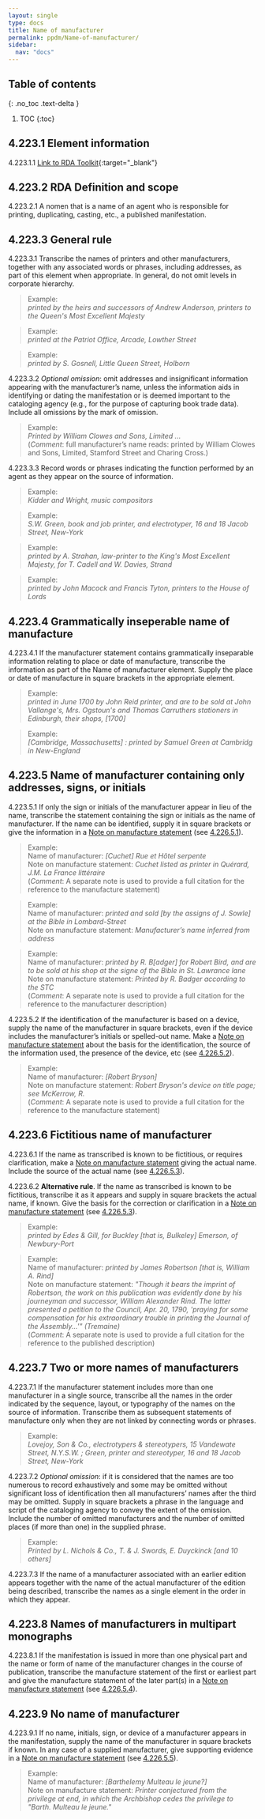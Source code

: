 ```yaml
---
layout: single
type: docs
title: Name of manufacturer
permalink: ppdm/Name-of-manufacturer/
sidebar:
  nav: "docs"
---
```


## Table of contents
{: .no_toc .text-delta }

1. TOC
{:toc}

## 4.223.1 Element information

<a name="4.223.1.1">4.223.1.1</a> [Link to RDA Toolkit](https://beta.rdatoolkit.org/Content/Index?externalId=en-US_ala-2a4d1fa1-84b7-32a4-95d3-2ea1cba8642b){:target="_blank"}

## 4.223.2 RDA Definition and scope

<a name="4.223.2.1">4.223.2.1</a> A nomen that is a name of an agent who is responsible for printing, duplicating, casting, etc., a published manifestation.

## 4.223.3 General rule

<a name="4.223.3.1">4.223.3.1</a> Transcribe the names of printers and other manufacturers,  together with any associated words or phrases, including addresses,  as part of this element when appropriate.  In general, do not omit levels in corporate hierarchy.

>Example:  
><CITE>printed by the heirs and successors of Andrew Anderson, printers to the Queen's Most Excellent Majesty</CITE>

>Example:  
><CITE>printed at the Patriot Office, Arcade, Lowther Street</CITE>

>Example:  
><CITE>printed by S. Gosnell, Little Queen Street, Holborn</CITE>

<a name="4.223.3.2">4.223.3.2</a> *Optional omission*: omit addresses and insignificant information appearing with the manufacturer’s name, unless the information aids in identifying or dating the manifestation or is deemed important to the cataloging agency (e.g., for the purpose of capturing book trade data). Include all omissions by the mark of omission.

>Example:  
><CITE>Printed by William Clowes and Sons, Limited ...</CITE>  
>(*Comment*: full manufacturer’s name reads: printed by William Clowes and Sons, Limited, Stamford Street and Charing Cross.)

<a name="4.223.3.3">4.223.3.3</a> Record words or phrases indicating the function performed by an agent as they appear on the source of information.

>Example:  
><CITE>Kidder and Wright, music compositors</CITE>

>Example:  
><CITE>S.W. Green, book and job printer, and electrotyper, 16 and 18 Jacob Street, New-York</CITE>

>Example:  
><CITE>printed by A. Strahan, law-printer to the King's Most Excellent Majesty, for T. Cadell and W. Davies, Strand</CITE>

>Example:  
><CITE>printed by John Macock and Francis Tyton, printers to the House of Lords</CITE>

## 4.223.4 Grammatically inseperable name of manufacture

<a name="4.223.4.1">4.223.4.1</a> If the manufacturer statement contains grammatically inseparable information relating to place or date of manufacture, transcribe the information as part of the Name of manufacturer element. Supply the place or date of manufacture in square brackets in the appropriate element.

>Example:  
><CITE>printed in June 1700 by John Reid printer, and are to be sold at John Vallange's, Mrs. Ogstoun's and Thomas Carruthers stationers in Edinburgh, their shops, [1700]</CITE>

>Example:  
><CITE>[Cambridge, Massachusetts] : printed by Samuel Green at Cambridg in New-England</CITE>

## 4.223.5 Name of manufacturer containing only addresses, signs, or initials

<a name="4.223.5.1">4.223.5.1</a> If only the sign or initials of the manufacturer appear in lieu of the name, transcribe the statement containing the sign or initials as the name of manufacturer. If the name can be identified, supply it in square brackets or give the information in a [Note on manufacture statement](/DCRMR/ppdm/Note-on-manufacture-statement/) (see [4.226.5.1](/DCRMR/ppdm/Note-on-manufacture-statement/#4.226.5.1)).

>Example:  
>Name of manufacturer: <CITE>[Cuchet] Rue et Hôtel serpente</CITE>  
>Note on manufacture statement: <CITE>Cuchet listed as printer in Quérard, J.M. La France littéraire</CITE>  
>(*Comment*: A separate note is used to provide a full citation for the reference to the manufacture statement)

>Example:  
>Name of manufacturer: <CITE>printed and sold [by the assigns of J. Sowle] at the Bible in Lombard-Street</CITE>  
>Note on manufacture statement: <CITE>Manufacturer’s name inferred from address</CITE>

>Example:  
>Name of manufacturer: <CITE>printed by R. B[adger] for Robert Bird, and are to be sold at his shop at the signe of the Bible in St. Lawrance lane</CITE>  
>Note on manufacture statement: <CITE>Printed by R. Badger according to the STC</CITE>  
>(*Comment*: A separate note is used to provide a full citation for the reference to the manufacturer description)

<a name="4.223.5.2">4.223.5.2</a>  If the identification of the manufacturer is based on a device, supply the name of the manufacturer in square brackets, even if the device includes the manufacturer’s initials or spelled-out name. Make a [Note on manufacture statement](/DCRMR/ppdm/Note-on-manufacture-statement/) about the basis for the identification, the source of the information used, the presence of the device, etc (see [4.226.5.2](/DCRMR/ppdm/Note-on-manufacture-statement/#4.226.5.2)).

>Example:  
>Name of manufacturer: <CITE>[Robert Bryson]</CITE>  
>Note on manufacture statement: <CITE>Robert Bryson's device on title page; see McKerrow, R.</CITE>  
>(*Comment*: A separate note is used to provide a full citation for the reference to the manufacture statement)

## 4.223.6 Fictitious name of manufacturer

<a name="4.223.6.1">4.223.6.1</a>  If the name as transcribed is known to be fictitious, or requires clarification, make a [Note on manufacture statement](/DCRMR/ppdm/Note-on-manufacture-statement/) giving the actual name. Include the source of the actual name (see [4.226.5.3](/DCRMR/ppdm/Note-on-manufacture-statement/#4.226.5.3)).

<a name="4.223.6.2">4.223.6.2</a> **Alternative rule**. If the name as transcribed is known to be fictitious, transcribe it as it appears and supply in square brackets the actual name, if known. Give the basis for the correction or clarification in a [Note on manufacture statement](/DCRMR/ppdm/Note-on-manufacture-statement/) (see [4.226.5.3](/DCRMR/ppdm/Note-on-manufacture-statement/#4.226.5.3)).

>Example:  
><CITE>printed by Edes & Gill, for Buckley [that is, Bulkeley] Emerson, of Newbury-Port</CITE>

>Example:  
>Name of manufacturer: <CITE>printed by James Robertson [that is, William A. Rind]</CITE>  
>Note on manufacture statement: <CITE>"Though it bears the imprint of Robertson, the work on this publication was evidently done by his journeyman and successor, William Alexander Rind. The latter presented a petition to the Council, Apr. 20, 1790, 'praying for some compensation for his extraordinary trouble in printing the Journal of the Assembly...'" (Tremaine)</CITE>  
>(*Comment*: A separate note is used to provide a full citation for the reference to the published description)

## 4.223.7 Two or more names of manufacturers

<a name="4.223.7.1">4.223.7.1</a> If the manufacturer statement includes more than one manufacturer in a single source, transcribe all the names in the order indicated by the sequence, layout, or typography of the names on the source of information. Transcribe them as subsequent statements of manufacture only when they are not linked by connecting words or phrases.

>Example:  
><CITE>Lovejoy, Son & Co., electrotypers & stereotypers, 15 Vandewate Street, N.Y.S.W. ; Green, printer and stereotyper, 16 and 18 Jacob Street, New-York</CITE>

<a name="4.223.7.2">4.223.7.2</a> *Optional omission*: if it is considered that the names are too numerous to record exhaustively and some may be omitted without significant loss of identification then all manufacturers’ names after the third may be omitted. Supply in square brackets a phrase in the language and script of the cataloging agency to convey the extent of the omission. Include the number of omitted manufacturers and the number of omitted places (if more than one) in the supplied phrase.

>Example:  
><CITE>Printed by L. Nichols & Co., T. & J. Swords, E. Duyckinck [and 10 others]</CITE>

<a name="4.223.7.3">4.223.7.3</a> If the name of a manufacturer associated with an earlier edition appears together with the name of the actual manufacturer of the edition being described, transcribe the names as a single element in the order in which they appear.

## 4.223.8 Names of manufacturers in multipart monographs

<a name="4.223.8.1">4.223.8.1</a> If the manifestation is issued in more than one physical part and the name or form of name of the  manufacturer changes in the course of publication, transcribe the manufacture statement of the first or earliest part and give the manufacture statement of the later part(s) in a [Note on manufacture statement](/DCRMR/ppdm/Note-on-manufacture-statement/) (see [4.226.5.4](/DCRMR/ppdm/Note-on-manufacture-statement/#4.226.5.4)).

## 4.223.9 No name of manufacturer

<a name="4.223.9.1">4.223.9.1</a>  If no name, initials, sign, or device of a manufacturer appears in the manifestation, supply the name of the manufacturer in square brackets if known. In any case of a supplied manufacturer, give supporting evidence in a [Note on manufacture statement](/DCRMR/ppdm/Note-on-manufacture-statement/) (see [4.226.5.5](/DCRMR/ppdm/Note-on-manufacture-statement/#4.226.5.5)).

>Example:  
>Name of manufacturer: <CITE>[Barthelemy Multeau le jeune?]</CITE>  
>Note on manufacture statement: <CITE>Printer conjectured from the privilege at end, in which the Archbishop cedes the privilege to "Barth. Multeau le jeune."</CITE>